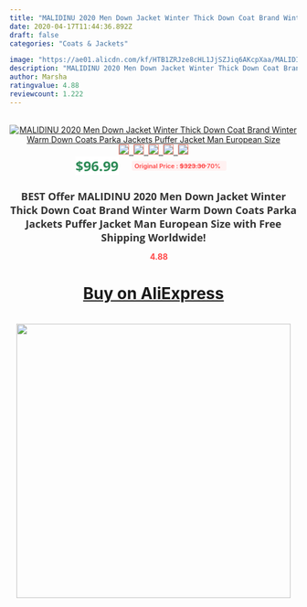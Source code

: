 ```yaml
---
title: "MALIDINU 2020 Men Down Jacket Winter Thick Down Coat Brand Winter Warm Down Coats Parka Jackets Puffer Jacket Man European Size"
date: 2020-04-17T11:44:36.892Z
draft: false
categories: "Coats & Jackets"

image: "https://ae01.alicdn.com/kf/HTB1ZRJze8cHL1JjSZJiq6AKcpXaa/MALIDINU-2020-Men-Down-Jacket-Winter-Thick-Down-Coat-Brand-Winter-Warm-Down-Coats-Parka-Jackets.jpg"
description: "MALIDINU 2020 Men Down Jacket Winter Thick Down Coat Brand Winter Warm Down Coats Parka Jackets Puffer Jacket Man European Size"
author: Marsha
ratingvalue: 4.88
reviewcount: 1.222
---
```

<br>
<div style="text-align: center;">
<a href="https://s.click.aliexpress.com/e/_9Riho1" target="_blank" rel="nofollow noopener noreferrer"><img alt="MALIDINU 2020 Men Down Jacket Winter Thick Down Coat Brand Winter Warm Down Coats Parka Jackets Puffer Jacket Man European Size" class="magnifier-image" src="https://ae01.alicdn.com/kf/HTB1ZRJze8cHL1JjSZJiq6AKcpXaa/MALIDINU-2020-Men-Down-Jacket-Winter-Thick-Down-Coat-Brand-Winter-Warm-Down-Coats-Parka-Jackets.jpg_640x640.jpg">
<br>
<img style="border:1px solid salmon" src="https://ae01.alicdn.com/kf/HTB1ZRJze8cHL1JjSZJiq6AKcpXaa/MALIDINU-2020-Men-Down-Jacket-Winter-Thick-Down-Coat-Brand-Winter-Warm-Down-Coats-Parka-Jackets.jpg_120x120.jpg">&nbsp;&nbsp;<img style="border:1px solid salmon" src="https://ae01.alicdn.com/kf/HTB1RkMvcMoQMeJjy1Xaq6ASsFXaO/MALIDINU-2020-Men-Down-Jacket-Winter-Thick-Down-Coat-Brand-Winter-Warm-Down-Coats-Parka-Jackets.jpg_120x120.jpg">&nbsp;&nbsp;<img style="border:1px solid salmon" src="https://ae01.alicdn.com/kf/HTB1AqFye.EIL1JjSZFFq6A5kVXaA/MALIDINU-2020-Men-Down-Jacket-Winter-Thick-Down-Coat-Brand-Winter-Warm-Down-Coats-Parka-Jackets.jpg_120x120.jpg">&nbsp;&nbsp;<img style="border:1px solid salmon" src="https://ae01.alicdn.com/kf/HTB10t7mcHsTMeJjSszdq6AEupXao/MALIDINU-2020-Men-Down-Jacket-Winter-Thick-Down-Coat-Brand-Winter-Warm-Down-Coats-Parka-Jackets.jpg_120x120.jpg">&nbsp;&nbsp;<img style="border:1px solid salmon" src="https://ae01.alicdn.com/kf/HTB1lFgucMsSMeJjSspeq6y77VXa1/MALIDINU-2020-Men-Down-Jacket-Winter-Thick-Down-Coat-Brand-Winter-Warm-Down-Coats-Parka-Jackets.jpg_120x120.jpg"></a></div><br0>
<div style="text-align: center;"><span style="background-color: white; border: 0px; box-sizing: border-box; color: seagreen; display: inline-block; font-family: &quot;open sans&quot; , &quot;arial&quot; , &quot;helvetica&quot; , sans-serif , &quot;heiti&quot;; font-size: 24px; font-stretch: inherit; font-weight: 700; line-height: inherit; margin: 0px 10px 0px 0px; padding: 0px; vertical-align: middle;">$96.99 </span>
<span style="background: rgb(255 , 241 , 241); border-radius: 3px; border: 0px; box-sizing: border-box; color: #ff4747; display: inline-block; font-family: inherit; font-size: 12px; font-stretch: inherit; font-style: inherit; font-variant: inherit; font-weight: 600; line-height: inherit; margin: 0px; padding: 2px 5px; transform: scale(0.9); vertical-align: middle;">Original Price : <b style="text-decoration: line-through;">$323.30 </b> 70%&nbsp;&nbsp;</span></div>
<h1 style="color: #333333; display: inline-block; font-family: &quot;open sans&quot; , &quot;arial&quot; , &quot;helvetica&quot; , sans-serif , &quot;heiti&quot;; font-size: 18px; font-stretch: inherit; font-weight: 700; text-align: center;">BEST Offer MALIDINU 2020 Men Down Jacket Winter Thick Down Coat Brand Winter Warm Down Coats Parka Jackets Puffer Jacket Man European Size with Free Shipping Worldwide!</h1>
<div style="color: #ff4747; text-align: center;">
<img src="https://4.bp.blogspot.com/-M0ZcTcb-5uY/XleCXlxnR4I/AAAAAAAAAEc/OrjgMkXV1oMQFaCRZj5HQwOCBcu3w1FegCPcBGAYYCw/s1600/star.png" style="height: 15px;">&nbsp;<b>4.88</b></div>
<div class="button_cont" align="center"><a class="buynow_a" href="https://s.click.aliexpress.com/e/_9Riho1" target="_blank" rel="nofollow noopener noreferrer"><H1>Buy on AliExpress</H1></a></div><br>
<div class="separator" style="clear: both; text-align: center;">
<img src="https://lh3.googleusercontent.com/-pTy5HemUv9M/XlePHvY0dAI/AAAAAAAAAE4/0nX5iRUoIWY8eMW9Dpxeirr157OZliDIgCLcBGAsYHQ/s1600/badge.gif" width="480">
</div>
